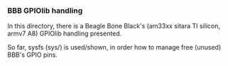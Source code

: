 ### BBB GPIOlib handling

In this directory, there is a Beagle Bone Black's (am33xx sitara TI silicon, armv7 A8) GPIOlib
handling presented.

So far, sysfs (sys/) is used/shown, in order how to manage free (unused) BBB's GPIO pins.
